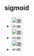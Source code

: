 sigmoid
-------

* <img src="https://github.com/junjianhong/learning/blob/master/resource/img/sigmoid.jpg" height="35" alt="图片描述文字"/>

* <img src="https://github.com/junjianhong/learning/blob/master/resource/img/sigmod_1.jpg" height="35" alt="图片描述文字"/>

* <img src="https://github.com/junjianhong/learning/blob/master/resource/img/sidmoid_2.jpg" height="35" alt="图片描述文字"/>
